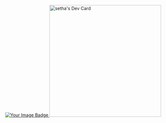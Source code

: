 
<a href="https://tryhackme.com/r/p/sethacheat19"><img src="https://tryhackme-badges.s3.amazonaws.com/sethacheat19.png" alt="Your Image Badge" />
</a>
<a href="https://app.daily.dev/dumbie_monkey"><img src="https://api.daily.dev/devcards/v2/uU9HSN7jNJjjHJ6378orH.png?type=default&r=z23" width="356" alt="setha's Dev Card"/></a>

